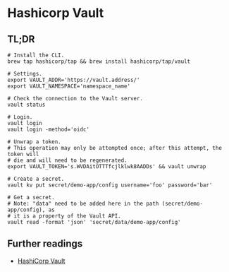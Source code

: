 # Hashicorp Vault

## TL;DR

```shell
# Install the CLI.
brew tap hashicorp/tap && brew install hashicorp/tap/vault

# Settings.
export VAULT_ADDR='https://vault.address/'
export VAULT_NAMESPACE='namespace_name'

# Check the connection to the Vault server.
vault status

# Login.
vault login
vault login -method='oidc'

# Unwrap a token.
# This operation may only be attempted once; after this attempt, the token will
# die and will need to be regenerated.
export VAULT_TOKEN='s.WVDAitOTTTfcjlklwk8AADDs' && vault unwrap

# Create a secret.
vault kv put secret/demo-app/config username='foo' password='bar'

# Get a secret.
# Note: "data" need to be added here in the path (secret/demo-app/config), as
# it is a property of the Vault API.
vault read -format 'json' 'secret/data/demo-app/config'
```

## Further readings

- [HashiCorp Vault]

<!-- -->
[hashicorp vault]: https://www.vaultproject.io/
